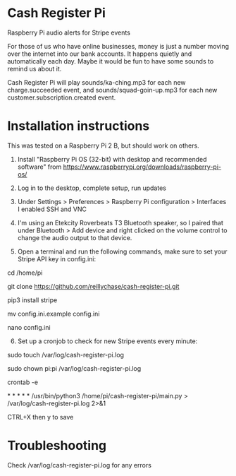 # Cash Register Pi
Raspberry Pi audio alerts for Stripe events

For those of us who have online businesses, money is just a number moving over the internet into our bank accounts. It happens quietly and automatically each day. Maybe it would be fun to have some sounds to remind us about it.

Cash Register Pi will play sounds/ka-ching.mp3 for each new charge.succeeded event, and sounds/squad-goin-up.mp3 for each new customer.subscription.created event.

# Installation instructions
This was tested on a Raspberry Pi 2 B, but should work on others.

1. Install "Raspberry Pi OS (32-bit) with desktop and recommended software" from https://www.raspberrypi.org/downloads/raspberry-pi-os/

2. Log in to the desktop, complete setup, run updates

3. Under Settings > Preferences > Raspberry Pi configuration > Interfaces I enabled SSH and VNC

4. I'm using an Etekcity Roverbeats T3 Bluetooth speaker, so I paired that under Bluetooth > Add device and right clicked on the volume control to change the audio output to that device.

5. Open a terminal and run the following commands, make sure to set your Stripe API key in config.ini:

cd /home/pi

git clone https://github.com/reillychase/cash-register-pi.git

pip3 install stripe

mv config.ini.example config.ini

nano config.ini

6. Set up a cronjob to check for new Stripe events every minute:

sudo touch /var/log/cash-register-pi.log

sudo chown pi:pi /var/log/cash-register-pi.log

crontab -e

\* \* \* \* \* /usr/bin/python3 /home/pi/cash-register-pi/main.py > /var/log/cash-register-pi.log 2>&1

CTRL+X then y to save

# Troubleshooting
Check /var/log/cash-register-pi.log for any errors
